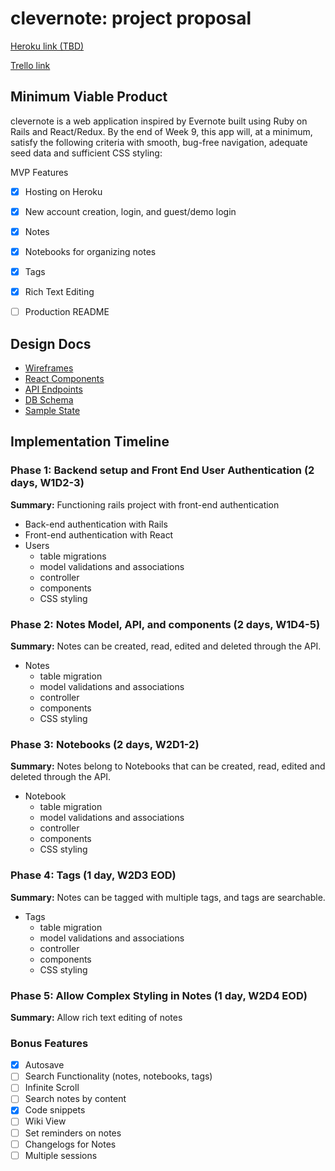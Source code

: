 clevernote: project proposal
===================

[Heroku link (TBD)][heroku]

[Trello link][trello]

[heroku]: http://www.clevernote-dev.herokuapp.com
[trello]: https://trello.com/b/P9JY6DAy

## Minimum Viable Product

clevernote is a web application inspired by Evernote built using Ruby on Rails and React/Redux.  By the end of Week 9, this app will, at a minimum, satisfy the following criteria with smooth, bug-free navigation, adequate seed data and sufficient CSS styling:

MVP Features
 - [x] Hosting on Heroku
 - [x] New account creation, login, and guest/demo login
 - [x] Notes
 - [x] Notebooks for organizing notes
 - [x] Tags
 - [x] Rich Text Editing
 - [ ] Production README



## Design Docs
* [Wireframes][wireframes]
* [React Components][components]
* [API Endpoints][api-endpoints]
* [DB Schema][schema]
* [Sample State][sample-state]

[wireframes]: ./wireframes
[components]: ./component-hierarchy.md
[sample-state]: ./sample-state.md
[api-endpoints]: ./api-endpoints.md
[schema]: ./schema.md

## Implementation Timeline

### Phase 1: Backend setup and Front End User Authentication (2 days, W1D2-3)

**Summary:** Functioning rails project with front-end authentication

* Back-end authentication with Rails
* Front-end authentication with React
* Users
  * table migrations
  * model validations and associations
  * controller
  * components
  * CSS styling

### Phase 2: Notes Model, API, and components (2 days, W1D4-5)

**Summary:** Notes can be created, read, edited and deleted through
the API.
* Notes
  * table migration
  * model validations and associations
  * controller
  * components
  * CSS styling

### Phase 3: Notebooks (2 days, W2D1-2)

**Summary:** Notes belong to Notebooks that can be created, read, edited and deleted through the API.
* Notebook
  * table migration
  * model validations and associations
  * controller
  * components
  * CSS styling

### Phase 4: Tags (1 day, W2D3 EOD)

**Summary:** Notes can be tagged with multiple tags, and tags are searchable.
* Tags
  * table migration
  * model validations and associations
  * controller
  * components
  * CSS styling

### Phase 5: Allow Complex Styling in Notes (1 day, W2D4 EOD)

**Summary:** Allow rich text editing of notes

### Bonus Features

 - [x] Autosave
 - [ ] Search Functionality (notes, notebooks, tags)
 - [ ] Infinite Scroll
 - [ ] Search notes by content
 - [x] Code snippets
 - [ ] Wiki View
 - [ ] Set reminders on notes
 - [ ] Changelogs for Notes
 - [ ] Multiple sessions
